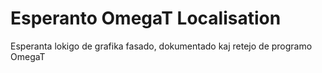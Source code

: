 # Esperanto OmegaT Localisation
Esperanta lokigo de grafika fasado, dokumentado kaj retejo de programo OmegaT
